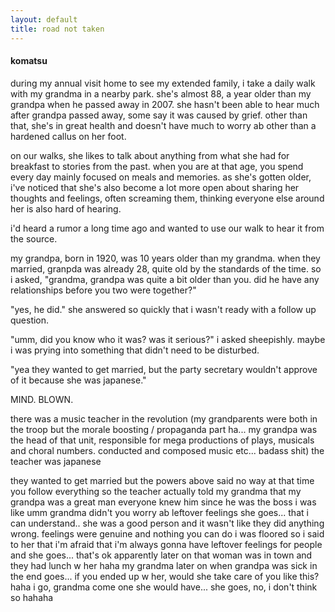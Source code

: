 ```yaml
---
layout: default
title: road not taken
---
```


#### komatsu ####

during my annual visit home to see my extended family, i take a daily walk with my grandma in a nearby park. she's almost 88, a year older than my grandpa when he passed away in 2007. she hasn't been able to hear much after grandpa passed away, some say it was caused by grief. other than that, she's in great health and doesn't have much to worry ab other than a hardened callus on her foot.

on our walks, she likes to talk about anything from what she had for breakfast to stories from the past. when you are at that age, you spend every day mainly focused on meals and memories. as she's gotten older, i've noticed that she's also become a lot more open about sharing her thoughts and feelings, often screaming them, thinking everyone else around her is also hard of hearing. 

i'd heard a rumor a long time ago and wanted to use our walk to hear it from the source.

my grandpa, born in 1920, was 10 years older than my grandma. when they married, granpda was already 28, quite old by the standards of the time. so i asked, "grandma, grandpa was quite a bit older than you. did he have any relationships before you two were together?"

"yes, he did." she answered so quickly that i wasn't ready with a follow up question.

"umm, did you know who it was? was it serious?" i asked sheepishly. maybe i was prying into something that didn't need to be disturbed.

"yea they wanted to get married, but the party secretary wouldn't approve of it because she was japanese."

MIND. BLOWN.


there was a music teacher in the revolution (my grandparents were both in the troop but the morale boosting / propaganda part ha... my grandpa was the head of that unit, responsible for mega productions of plays, musicals and choral numbers. conducted and composed music etc... badass shit) the teacher was japanese

 they wanted to get married but the powers above said no way
 at that time you follow everything
so the teacher actually told my grandma that my grandpa was a great man
everyone knew him since he was the boss
 i was like umm grandma didn't you worry ab leftover feelings
 she goes... that i can understand.. she was a good person and it wasn't like they did anything wrong. feelings were genuine and nothing you can do
 i was floored
 so i said to her that i'm afraid that i'm always gonna have leftover feelings for people
 and she goes... that's ok
 apparently later on that woman was in town and they had lunch w her
haha my grandma later on when grandpa was sick in the end goes... if you ended up w her, would she take care of you like this? haha i go, grandma come one she would have... she goes, no, i don't think so hahaha

